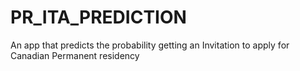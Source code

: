 # PR_ITA_PREDICTION
An app that predicts the probability getting an Invitation to apply for Canadian Permanent residency
